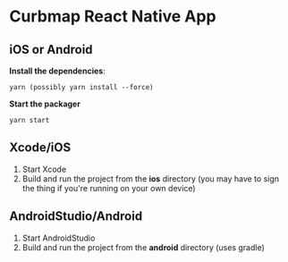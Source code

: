 # Curbmap React Native App

## iOS or Android
**Install the dependencies**:
```
yarn (possibly yarn install --force)
```

**Start the packager**
```
yarn start
```

## Xcode/iOS
1. Start Xcode
2. Build and run the project from the **ios** directory (you may have to sign the thing if you're running on your own device)


## AndroidStudio/Android
1. Start AndroidStudio
2. Build and run the project from the **android** directory (uses gradle)

